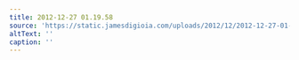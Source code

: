 ```yaml
---
title: 2012-12-27 01.19.58
source: 'https://static.jamesdigioia.com/uploads/2012/12/2012-12-27-01-19-58-scaled.jpg'
altText: ''
caption: ''
---
```


